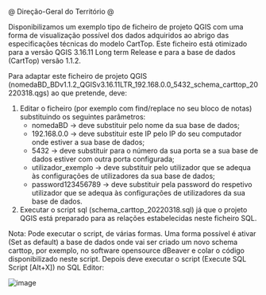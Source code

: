 @ Direção-Geral do Território @

Disponibilizamos um exemplo tipo de ficheiro de projeto QGIS com uma forma de visualização possível dos dados adquiridos 
ao abrigo das especificações técnicas do modelo CartTop.
Este ficheiro está otimizado para a versão QGIS 3.16.11 Long term Release e para a base de dados (CartTop) versão 1.1.2.

Para adaptar este ficheiro de projeto QGIS (nomedaBD_BDv1.1.2_QGISv3.16.11LTR_192.168.0.0_5432_schema_carttop_20220318.qgs) ao que pretende, deve:
1) Editar o ficheiro (por exemplo com find/replace no seu bloco de notas) substituindo os seguintes parâmetros: 
	- nomedaBD -> deve substituir pelo nome da sua base de dados;
	- 192.168.0.0 -> deve substituir este IP pelo IP do seu computador onde estiver a sua base de dados; 
	- 5432 -> deve substituir para o número da sua porta se a sua base de dados estiver com outra porta configurada; 
	- utilizador_exemplo -> deve substituir pelo utilizador que se adequa às configurações de utilizadores da sua base de dados;
	- password123456789 -> deve substituir pela password do respetivo utilizador que se adequa às configurações de utilizadores da sua base de dados.
2) Executar o script sql (schema_carttop_20220318.sql) já que o projeto QGIS está preparado para as relações estabelecidas neste ficheiro SQL.

Nota: Pode executar o script, de várias formas. 
Uma forma possível é ativar (Set as default) a base de dados onde vai ser criado um novo schema carttop, por exemplo, no software opensource dBeaver e colar o código disponibilizado neste script. 
Depois deve executar o script (Execute SQL Script [Alt+X]) no SQL Editor:

![image](https://user-images.githubusercontent.com/46351849/168269963-c6351375-e0dc-44e5-b1d0-875fc66dd9ec.png)
